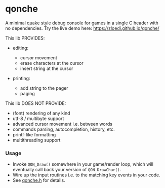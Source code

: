 # qonche 
A minimal quake style debug console for games in a single C header with no dependencies. Try the live demo here: https://zloedi.github.io/qonche/

This lib PROVIDES: 
* editing:
   - cursor movement
   - erase characters at the cursor
   - insert string at the cursor

* printing:
   - add string to the pager 
   - paging 

This lib DOES NOT PROVIDE:
* (font) rendering of any kind
* utf-8 / multibyte support
* advanced cursor movement i.e. between words
* commands parsing, autocompletion, history, etc.
* printf-like formatting
* multithreading support

### Usage

* Invoke `QON_Draw()` somewhere in your game/render loop, which will eventually call back your version of `QON_DrawChar()`.
* Wire up the input routines i.e. to the matching key events in your code.
* See [qonche.h](https://github.com/zloedi/qonche/blob/main/qonche.h) for details.
